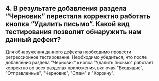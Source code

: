 ## 4. В результате добавления раздела “Черновик” перестала корректно работать кнопка “Удалить письмо”. Какой вид тестирования позволит обнаружить нам данный дефект?
Для обнаружения данного дефекта необходимо провести регрессионное тестирование. Необходимо убедиться, что после добавления раздела "Черновик" кнопка "Удалить письмо" работает корректно во всех разделах приложения, включая "Входящие", "Отправленные", "Черновик", "Спам" и "Корзину".